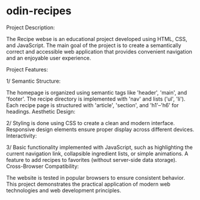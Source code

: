 # odin-recipes

Project Description:

The Recipe webse is an educational project developed using HTML, CSS, and JavaScript. The main goal of the project is to create a semantically correct and accessible web application that provides convenient navigation and an enjoyable user experience.

Project Features:

1/ Semantic Structure:

The homepage is organized using semantic tags like 'header', 'main', and 'footer'.
The recipe directory is implemented with 'nav' and lists ('ul', 'li').
Each recipe page is structured with 'article', 'section', and 'h1'–'h6' for headings.
Aesthetic Design:

2/ Styling is done using CSS to create a clean and modern interface.
Responsive design elements ensure proper display across different devices.
Interactivity:

3/ Basic functionality implemented with JavaScript, such as highlighting the current navigation link, collapsible ingredient lists, or simple animations.
A feature to add recipes to favorites (without server-side data storage).
Cross-Browser Compatibility:

The website is tested in popular browsers to ensure consistent behavior.
This project demonstrates the practical application of modern web technologies and web development principles.
